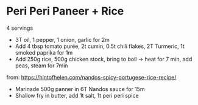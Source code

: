 # Peri Peri Paneer + Rice

4 servings

- 3T oil, 1 pepper, 1 onion, garlic for 2m
- Add 4 tbsp tomato purée, 2t cumin, 0.5t chili flakes, 2T Turmeric, 1t smoked paprika for 1m
- Add 250g rice, 500g chicken stock, bring to boil -> heat for 7 min, add peas, steam for 7min

from: https://hintofhelen.com/nandos-spicy-portugese-rice-recipe/

- Marinade 500g panner in 6T Nandos sauce for 15m
- Shallow fry in butter, add 1t salt, 1t peri peri spice
